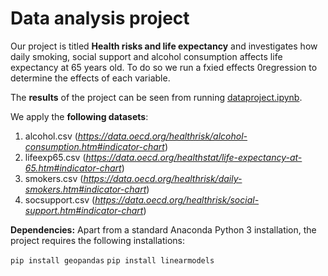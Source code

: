 # Data analysis project

Our project is titled **Health risks and life expectancy** and investigates how daily smoking, social support and alcohol consumption affects life expectancy at 65 years old. To do so we run a fxied effects 0regression to determine the effects of each variable. 

The **results** of the project can be seen from running [dataproject.ipynb](dataproject.ipynb).

We apply the **following datasets**:

1. alcohol.csv (*https://data.oecd.org/healthrisk/alcohol-consumption.htm#indicator-chart*) 
1. lifeexp65.csv (*https://data.oecd.org/healthstat/life-expectancy-at-65.htm#indicator-chart*)
1. smokers.csv (*https://data.oecd.org/healthrisk/daily-smokers.htm#indicator-chart*)
1. socsupport.csv (*https://data.oecd.org/healthrisk/social-support.htm#indicator-chart*)

**Dependencies:** Apart from a standard Anaconda Python 3 installation, the project requires the following installations:

``pip install geopandas``
``pip install linearmodels``
